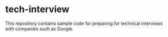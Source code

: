 # tech-interview
This repository contains sample code for preparing for technical interviews with companies such as Google.
